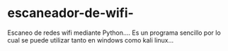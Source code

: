 # escaneador-de-wifi-
Escaneo de redes wifi mediante Python....   Es un programa sencillo por lo cual se puede utilizar tanto en windows como kali linux...

